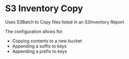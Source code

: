 # S3 Inventory Copy

Uses S3Batch to Copy files listed in an S3Inventory Report

The configuration allows for:
- Copying contents to a new bucket
- Appending a suffix to keys
- Appending a prefix to keys
